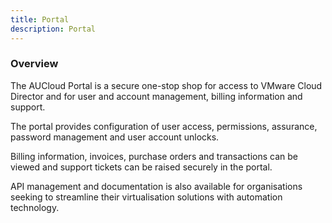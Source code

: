 ```yaml
---
title: Portal
description: Portal
---
```


### Overview

The AUCloud Portal is a secure one-stop shop for access to VMware Cloud Director and for user and account management, billing information and support.

The portal provides configuration of user access, permissions, assurance, password management and user account unlocks.

Billing information, invoices, purchase orders and transactions can be viewed and support tickets can be raised securely in the portal.

API management and documentation is also available for organisations seeking to streamline their virtualisation solutions with automation technology.